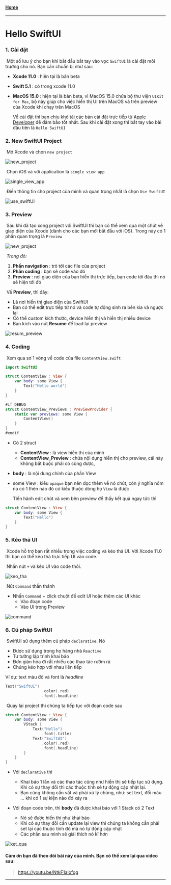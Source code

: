 #### [Home](../README.md)
---
# Hello SwiftUI

### 1. Cài đặt

​		Một số lưu ý cho bạn khi bắt đầu bắt tay vào vọc `SwiftUI` là cài đặt môi trường cho nó. Bạn cần chuẩn bị như sau:

- **Xcode 11.0** : hiện tại là bản beta

- **Swift 5.1** : có trong xcode 11.0

- **MacOS 15.0** : hiện tại là bản beta, vì MacOS 15.0 chứa bộ thư viện `UIKit for Mac`, bộ này giúp cho việc hiển thị UI trên MacOS và trên preview của Xcode khi chạy trên MacOS

  Về cài đặt thì bạn chịu khó tải các bản cài đặt trực tiếp từ [Apple Developer](https://developer.apple.com/) để đảm bảo tốt nhất. Sau khi cài đặt xong thì bắt tay vào bài đầu tiên là `Hello SwiftUI`

### 2. New SwiftUI Project

​		Mở Xcode và chọn `new project`

![new_project](../assets/images/HelloSwiftUI/1.png)

​		Chọn iOS và với application là `single view app`

![single_view_app](../assets/images/HelloSwiftUI/2.png)



​		Điền thông tin cho project của mình và quan trọng nhất là chọn `Use SwiftUI`

![use_swiftUI](../assets/images/HelloSwiftUI/3.png)



### 3. Preview

​		Sau khi đã tạo xong project với SwiftUI thì bạn có thể xem qua một chút về giao diện của Xcode (dành cho các bạn mới bắt đầu với iOS). Trong này có 1 phần quan trọng là `Preview`

![new_project](../assets/images/HelloSwiftUI/4.png)

​	*Trong đó:*

1. **Phần navigation** : trỏ tới các file của project
2. **Phần coding** : bạn sẽ code vào đó
3. **Preview** : nơi giao diện của bạn hiển thị trực tiếp, bạn code tới đâu thì nó sẽ hiện tới đó



​		Về **Preview**, thì đây:

- Là nơi hiển thị giao diện của SwiftUI
- Bạn có thể edit trực tiếp từ nó và code tự động sinh ra bên kia và ngược lại
- Có thể custom kích thước, device hiển thị và hiển thị nhiều device
- Bạn kích vào nút **Resume** để load lại preview

![resum_preview](../assets/images/HelloSwiftUI/5.png)

### 4. Coding

​		Xem qua sơ 1 vòng về code của file `ContentView.swift`

```swift
import SwiftUI

struct ContentView : View {
    var body: some View {
        Text("Hello world")
    }
}

#if DEBUG
struct ContentView_Previews : PreviewProvider {
    static var previews: some View {
        ContentView()
    }
}
#endif

```

- Có 2 struct

  - **ContentView** : là view hiển thị của mình
  - **ContentView_Preview** : chứa nội dụng hiển thị cho preview, cái này không bắt buộc phải có cũng được,

- **body** : là nội dung chính của phần View

- some View : kiểu `opaque` bạn nên đọc thêm về nó chút, còn ý nghĩa nôm na có 1 thèn nào đó có kiểu thuộc dòng họ `View` là được

  

  Tiến hành edit chút và xem bên preview để thấy kết quả ngay tức thì

```swift
struct ContentView : View {
    var body: some View {
        Text("Hello")
    }
}
```

### 5. Kéo thả UI

​		Xcode hỗ trợ bạn rất nhiều trong việc coding và kéo thả UI. Với Xcode 11.0 thì bạn có thể kéo thả trực tiếp UI vào code. 

​		Nhấn nút `+` và kéo UI vào code thôi.

![keo_tha](../assets/images/HelloSwiftUI/7.png)



​		Nút `Command` thần thánh

- Nhấn `Command` + click chuột để edit UI hoặc thêm các UI khác
  - Vào đoạn code
  - Vào UI trong Preview

![command](../assets/images/HelloSwiftUI/6.png)

### 6. Cú pháp SwiftUI

​		SwiftUI sử dụng thêm cú pháp `declarative`. Nó

- Được sử dụng trong họ hàng nhà `Reactive`
- Tư tưởng lập trình khai báo
- Đơn giản hóa đi rất nhiều các thao tác rườm rà
- Chúng kéo hợp với nhau liên tiếp

Ví dụ: text màu đỏ và font là *headline*

```swift
Text("SwiftUI")
                .color(.red)
                .font(.headline)
```

​		Quay lại project thì chúng ta tiếp tục với đoạn code sau

```swift
struct ContentView : View {
    var body: some View {
        VStack {
            Text("Hello")
                .font(.title)
            Text("SwiftUI")
                .color(.red)
                .font(.headline)
        }
    }
}
```

- Với `declarative` thì

  - Khai báo 1 lần và các thao tác cũng như hiển thị sẽ tiếp tục sử dụng. Khi có sự thay đổi thì các thuộc tính sẽ tự động cập nhật lại.
  - Bạn cũng không cần vất vả phải xử lý chúng, như: set text, đổi màu … khi có 1 sự kiện nào đó xảy ra

- Với đoạn code trên, thì **body** đã được khai báo với 1 Stack có 2 Text

  - Nó sẽ được hiển thị như khai báo
  - Khi có sự thay đổi cần update lại view thì chúng ta không cần phải set lại các thuộc tính đó mà nó tự động cập nhật
  - Các phần sau mình sẽ giải thích nó kĩ hơn

  

![ket_qua](../assets/images/HelloSwiftUI/8.png)



#### Cảm ơn bạn đã theo dõi bài này của mình. Bạn có thể xem lại qua video sau:

> https://youtu.be/NtkF1aIofog



---

